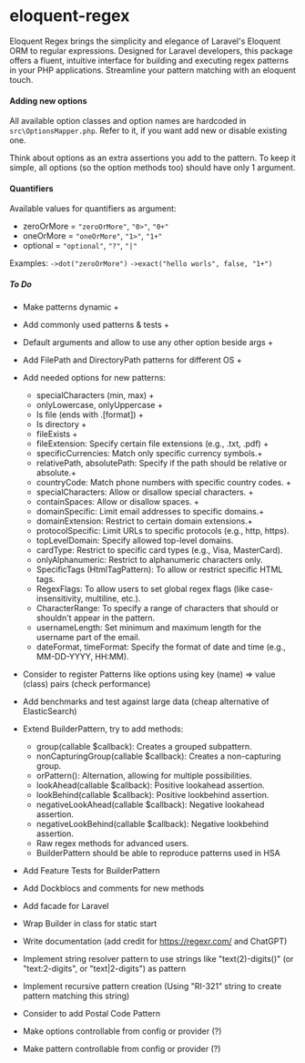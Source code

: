 # eloquent-regex

Eloquent Regex brings the simplicity and elegance of Laravel's Eloquent ORM to regular expressions. Designed for Laravel developers, this package offers a fluent, intuitive interface for building and executing regex patterns in your PHP applications. Streamline your pattern matching with an eloquent touch.

#### Adding new options

All available option classes and option names are hardcoded in `src\OptionsMapper.php`. Refer to it, if you want add new or disable existing one.

Think about options as an extra assertions you add to the pattern. To keep it simple, all options (so the option methods too) should have only 1 argument.

#### Quantifiers

Available values for quantifiers as argument:

- zeroOrMore = `"zeroOrMore"`, `"0>"`, `"0+"`
- oneOrMore = `"oneOrMore"`, `"1>"`, `"1+"`
- optional = `"optional"`, `"?"`, `"|"`

Examples: `->dot("zeroOrMore")` `->exact("hello worls", false, "1+")`

##### To Do

- Make patterns dynamic +
- Add commonly used patterns & tests +
- Default arguments and allow to use any other option beside args +
- Add FilePath and DirectoryPath patterns for different OS +
- Add needed options for new patterns:
  - specialCharacters (min, max) +
  - onlyLowercase, onlyUppercase +
  - Is file (ends with .[format]) +
  - Is directory +
  - fileExists +
  - fileExtension: Specify certain file extensions (e.g., .txt, .pdf) +
  - specificCurrencies: Match only specific currency symbols.+
  - relativePath, absolutePath: Specify if the path should be relative or absolute.+
  - countryCode: Match phone numbers with specific country codes. +
  - specialCharacters: Allow or disallow special characters. +
  - containSpaces: Allow or disallow spaces. +
  - domainSpecific: Limit email addresses to specific domains.+
  - domainExtension: Restrict to certain domain extensions.+
  - protocolSpecific: Limit URLs to specific protocols (e.g., http, https).
  - topLevelDomain: Specify allowed top-level domains.
  - cardType: Restrict to specific card types (e.g., Visa, MasterCard).
  - onlyAlphanumeric: Restrict to alphanumeric characters only.
  - SpecificTags (HtmlTagPattern): To allow or restrict specific HTML tags.
  - RegexFlags: To allow users to set global regex flags (like case-insensitivity, multiline, etc.).
  - CharacterRange: To specify a range of characters that should or shouldn't appear in the pattern.
  - usernameLength: Set minimum and maximum length for the username part of the email.
  - dateFormat, timeFormat: Specify the format of date and time (e.g., MM-DD-YYYY, HH:MM).
- Consider to register Patterns like options using key (name) => value (class) pairs (check performance)
- Add benchmarks and test against large data (cheap alternative of ElasticSearch)
- Extend BuilderPattern, try to add methods:

  - group(callable $callback): Creates a grouped subpattern.
  - nonCapturingGroup(callable $callback): Creates a non-capturing group.
  - orPattern(): Alternation, allowing for multiple possibilities.
  - lookAhead(callable $callback): Positive lookahead assertion.
  - lookBehind(callable $callback): Positive lookbehind assertion.
  - negativeLookAhead(callable $callback): Negative lookahead assertion.
  - negativeLookBehind(callable $callback): Negative lookbehind assertion.
  - Raw regex methods for advanced users.
  - BuilderPattern should be able to reproduce patterns used in HSA

- Add Feature Tests for BuilderPattern
- Add Dockblocs and comments for new methods

- Add facade for Laravel
- Wrap Builder in class for static start
- Write documentation (add credit for https://regexr.com/ and ChatGPT)

- Implement string resolver pattern to use strings like "text(2)-digits()" (or "text:2-digits", or "text|2-digits") as pattern
- Implement recursive pattern creation (Using "RI-321" string to create pattern matching this string)

- Consider to add Postal Code Pattern
- Make options controllable from config or provider (?)
- Make pattern controllable from config or provider (?)
